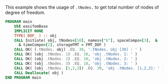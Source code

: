 This example shows the usage of `.tNodes.`  to get total number of nodes of degree of freedom.

```fortran
PROGRAM main
    USE easifemBase
    IMPLICIT NONE
    TYPE( DOF_ ) :: obj
    CALL Initiate( obj, tNodes=[10], names=["U"], spaceCompo=[3],  &
      & timeCompo=[1], storageFMT = FMT_DOF )
    CALL OK( (.tNodes. obj) .EQ. 30, '.tNodes. obj [30] : ' )
    CALL OK( (obj .tNodes. 1) .EQ. 10, 'obj .tNodes. 1: ' )
    CALL OK( (obj .tNodes. 2) .EQ. 10, 'obj .tNodes. 2: ' )
    CALL OK( (obj .tNodes. 3) .EQ. 10, 'obj .tNodes. 3: ' )
    CALL OK( (obj .tNodes. [1,2,3]) .EQ. 30, 'obj .tNodes. [1,2,3]: ' )
    CALL Deallocate( obj )
END PROGRAM main
```
